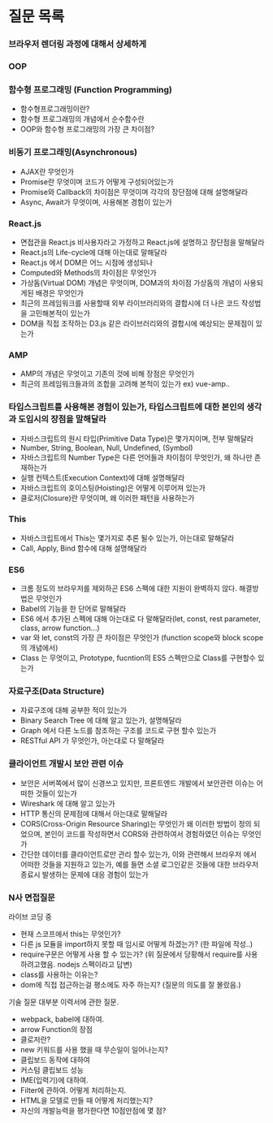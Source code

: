 # 질문 목록

### 브라우저 렌더링 과정에 대해서 상세하게

### OOP

### 함수형 프로그래밍 (Function Programming)
- 함수형프로그래밍이란?
- 함수형 프로그래밍의 개념에서 순수함수란
- OOP와 함수형 프로그래밍의 가장 큰 차이점?

### 비동기 프로그래밍(Asynchronous)
- AJAX란 무엇인가
- Promise란 무엇이며 코드가 어떻게 구성되어있는가
- Promise와 Callback의 차이점은 무엇이며 각각의 장단점에 대해 설명해달라
- Async, Await가 무엇이며, 사용해본 경험이 있는가

### React.js
- 면접관을 React.js 비사용자라고 가정하고 React.js에 설명하고 장단점을 말해달라
- React.js의 Life-cycle에 대해 아는대로 말해달라
- React.js 에서 DOM은 어느 시점에 생성되나
- Computed와 Methods의 차이점은 무엇인가
- 가상돔(Virtual DOM) 개념은 무엇이며, DOM과의 차이점 가상돔의 개념이 사용되게된 배경은 무엇인가
- 최근의 프레임워크를 사용할때 외부 라이브러리와의 결합시에 더 나은 코드 작성법을 고민해본적이 있는가
- DOM을 직접 조작하는 D3.js 같은 라이브러리와의 결합시에 예상되는 문제점이 있는가

### AMP
- AMP의 개념은 무엇이고 기존의 것에 비해 장점은 무엇인가
- 최근의 프레임워크들과의 조합을 고려해 본적이 있는가 ex) vue-amp..

### 타입스크립트를 사용해본 경험이 있는가, 타입스크립트에 대한 본인의 생각과 도입시의 장점을 말해달라
- 자바스크립트의 원시 타입(Primitive Data Type)은 몇가지이며, 전부 말해달라
- Number, String, Boolean, Null, Undefined, (Symbol)
- 자바스크립트의 Number Type은 다른 언어들과 차이점이 무엇인가, 왜 하나만 존재하는가
- 실행 컨텍스트(Execution Context)에 대해 설명해달라
- 자바스크립트의 호이스팅(Hoisting)은 어떻게 이루어져 있는가
- 클로저(Closure)란 무엇이며, 왜 이러한 패턴을 사용하는가
### This
- 자바스크립트에서 This는 몇가지로 추론 될수 있는가, 아는대로 말해달라
- Call, Apply, Bind 함수에 대해 설명해달라

### ES6
- 크롬 정도의 브라우저를 제외하곤 ES6 스펙에 대한 지원이 완벽하지 않다. 해결방법은 무엇인가
- Babel의 기능을 한 단어로 말해달라
- ES6 에서 추가된 스펙에 대해 아는대로 다 말해달라(let, const, rest parameter, class, arrow function...)
- var 와 let, const의 가장 큰 차이점은 무엇인가 (function scope와 block scope의 개념에서)
- Class 는 무엇이고, Prototype, fucntion의 ES5 스펙만으로 Class를 구현할수 있는가

### 자료구조(Data Structure)
- 자료구조에 대해 공부한 적이 있는가
- Binary Search Tree 에 대해 알고 있는가, 설명해달라
- Graph 에서 다른 노드를 참조하는 구조를 코드로 구현 할수 있는가
- RESTful API 가 무엇인가, 아는대로 다 말해달라

### 클라이언트 개발시 보안 관련 이슈
- 보안은 서버쪽에서 많이 신경쓰고 있지만, 프론트엔드 개발에서 보안관련 이슈는 어떠한 것들이 있는가
- Wireshark 에 대해 알고 있는가
- HTTP 통신의 문제점에 대해서 아는대로 말해달라
- CORS(Cross-Origin Resource Sharing)는 무엇인가 왜 이러한 방법이 정의 되었으며, 본인이 코드를 작성하면서 CORS와 관련하여서 경험하였던 이슈는 무엇인가
- 간단한 데이터를 클라이언트로만 관리 할수 있는가, 이와 관련해서 브라우저 에서 어떠한 것들을 지원하고 있는가, 예를 들면 소셜 로그인같은 것들에 대한 브라우저 종료시 발생하는 문제에 대응 경험이 있는가

### N사 면접질문
라이브 코딩 중
- 현재 스코프에서 this는 무엇인가?
- 다른 js 모듈을 import하지 못할 때 임시로 어떻게 하겠는가? (한 파일에 작성..)
- require구문은 어떻게 사용 할 수 있는가? (위 질문에서 당황해서 require를 사용 하려고했음. nodejs 스펙이라고 답변)
- class를 사용하는 이유는?
- dom에 직접 접근하는걸 평소에도 자주 하는지? (질문의 의도를 잘 몰랐음.)

기술 질문
대부분 이력서에 관한 질문.
- webpack, babel에 대하여.
- arrow Function의 장점
- 클로저란?
- new 키워드를 사용 했을 때 무슨일이 일어나는지?
- 클립보드 동작에 대하여
- 커스텀 클립보드 성능
- IME(입력기)에 대하여.
- Filter에 관하여. 어떻게 처리하는지.
- HTML을 모델로 만들 때 어떻게 처리했는지?
- 자신의 개발능력을 평가한다면 10점만점에 몇 점?

